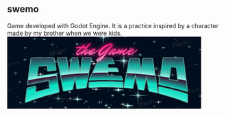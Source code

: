 ## swemo
Game developed with Godot Engine. It is a practice inspired by a character made by my brother when we were kids.
![Swemo The Game](Swemo.png)